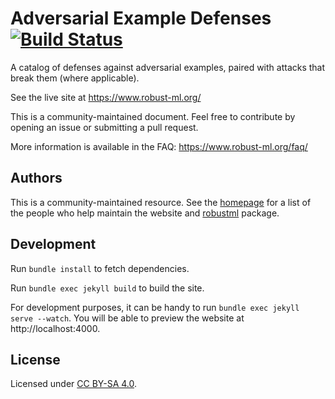 # Adversarial Example Defenses [![Build Status](https://github.com/robust-ml/robust-ml.github.io/workflows/CI/badge.svg)](https://github.com/robust-ml/robust-ml.github.io/actions?query=workflow%3ACI)

A catalog of defenses against adversarial examples, paired with attacks that
break them (where applicable).

See the live site at https://www.robust-ml.org/

This is a community-maintained document. Feel free to contribute by opening an
issue or submitting a pull request.

More information is available in the FAQ:
https://www.robust-ml.org/faq/

## Authors

This is a community-maintained resource. See the [homepage] for a list of the
people who help maintain the website and [robustml] package.

[homepage]: https://www.robust-ml.org/
[robustml]: https://github.com/robust-ml/robustml

## Development

Run `bundle install` to fetch dependencies.

Run `bundle exec jekyll build` to build the site.

For development purposes, it can be handy to run `bundle exec jekyll serve
--watch`. You will be able to preview the website at http://localhost:4000.

## License

Licensed under [CC BY-SA 4.0](LICENSE.txt).
